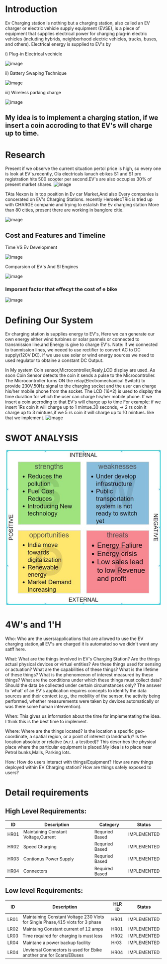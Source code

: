 # Introduction 
Ev Charging station is nothing but a charging station, also called an EV charger or electric vehicle supply equipment (EVSE), is a piece of equipment that supplies electrical power for charging plug-in electric vehicles (including hybrids, neighborhood electric vehicles, trucks, buses, and others).
Electrical energy is supplied to EV's by

i) Plug-in Electrical vechicle


![image](https://upload.wikimedia.org/wikipedia/commons/thumb/7/72/Electric_car_charging_%28ACEA_terminology%29.svg/1920px-Electric_car_charging_%28ACEA_terminology%29.svg.png)


ii) Battery Swaping Technique


![image](https://img.etimg.com/thumb/width-1200,height-900,imgsize-178997,resizemode-1,msid-79874332/industry/auto/auto-news/sun-mobility-aims-to-set-up-100-battery-swapping-stations-in-bengaluru-by-2021-end.jpg)


iii) Wireless parking charge


![image](https://upload.wikimedia.org/wikipedia/commons/thumb/f/fc/Electric_car_wireless_parking_charge_closeup.jpg/1920px-Electric_car_wireless_parking_charge_closeup.jpg)



## My idea is to implement a charging station, if we insert a coin accroding to that EV's will charge up to time. 

# Research
Present if we observe the current situation pertol price is high, so every one is look at EV's.recently, Ola electricals lanuch ebikes S1 and S1 pro registration hits 500 scooter per second.EV's are also occupies 30% of present market shares.
![image](https://www.91-cdn.com/hub/wp-content/uploads/2021/11/electric-car-sales-india-fy-2021-2022.jpg)

TAta Nexon is in top position in Ev car Market,And also Every companies is concerated on EV's Charging Stations.
recently HeroelecTRic is tried up with CHARGE companie and trying to estalish the Ev charging station More than 80 cities, present there are working in banglore citie.

![image](https://img1.wsimg.com/isteam/ip/33245bb6-f268-41f8-a23c-2678092e05a0/WhatsApp%20Image%202020-01-18%20at%2011.11.46%20AM.jpeg)

## Cost and Features and Timeline
Time VS Ev Development

![image ](https://www.researchgate.net/publication/345392256/figure/fig1/AS:1014645091491840@1618921649434/Historical-timeline-of-the-development-of-EV-HEV.png)

Comparsion of EV's And SI Engines

![image](https://i2.wp.com/evduniya.com/wp-content/uploads/2020/04/Example-of-Cost-of-Running-an-Electric-Vehicle-in-India.png?w=800&ssl=1)

### Imporant factor that effecyt the cost of e bike

![image](https://image.cnbcfm.com/api/v1/image/106315306-157772330676720191230_timeline_of_market_development.png?v=1577723332&w=720&h=405)

# Defining Our System
Ev charging station is supplies energy to EV's, Here we can generate our own energy either wind turbines or solar pannels or connected to transmission line.and  Energy is give to charge EV's.
Note: if we connected to tranmission lines, we neeed to use rectifier to convert AC to DC supply(120V DC). if we use use solar or wind energy sources we need to used regulator to obtaine a constant DC Output.

In My system Coin sensor,Microcontroller,Realy,LCD display are used.
As soon Coin Sensor detects the coin it sends a pulse to the Microcontroller. The Microcontroller turns ON the relay(Electromechanical Switch) to provide 230V,50Hz signal to the charging socket and the user can charge his/her mobile phone from the socket. The LCD (16×2) is used to display the time duration for which the user can charge his/her mobile phone.
If we insert a coin accroding to that EV's will charge up to time
For example:
if we insert 1Rs coin it will charge up to 1 mintue.30 seconds, -> 2 rs coin it charge up to 3 mintues,if we 5 rs coin  it will charge up to 10 mintues. like that we implement.
![image](https://resources.altium.com/sites/default/files/inline-images/migrate/aHViPTY1NjQ2JmNtZD1pdGVtZWRpdG9yaW1hZ2UmZmlsZW5hbWU9aXRlbWVkaXRvcmltYWdlXzVhNDZiYzM2YTI4ZTcuanBnJnZlcnNpb249MDAwMCZzaWc9MGU2ZTg5ZmZkYWVmMWYwODc2MmYwNzUzZjI2YmUyM2E%25253D)

# SWOT ANALYSIS

![image](https://github.com/Vamsi-Mudineti/M1_app_Wireless-Waterlevel-Controller/blob/main/swot.png?raw=true)

# 4W's and 1'H
Who:
Who are the users/applications that are allowed to use the EV charging station,all EV's are charged it is automated so  we didn't want any satff here. 

What:
What are the things involved in EV's Charging Station? Are the things actual physical devices or virtual entities? Are these things used for sensing or actuation? What are the capabilities of these things? What is the lifetime of these things? What is the phenomenon of interest measured by these things? What are the conditions under which these things must collect data? Should the data be collected under certain circumstances only? The answer to ‘what’ of an EV's application requires concepts to identify the data sources and their context (e.g., the mobility of the sensor, the activity being performed, whether measurements were taken by devices automatically or was there some human intervention).

When:
This gives us information about the time for implementating the idea. I think this is the best time to implement.

Where:
Where are the things located? Is the location a specific geo-coordinate, a spatial region, or a point of interest (a landmark)? Is the location absolute or relative (w.r.t. a testbed)?
This describes the physical place where the particular equipment is placed.My idea is to place near Petrol bunks,Malls, Parking lots.

How:
How do users interact with things/Equipment? How are new things deployed within EV Charging station? How are things safely exposed to users? 

# Detail requirements
## High Level Requirements:
| ID | Description | Category | Status |
|-------|--------------|---------|-----------|
|HR01|Maintaining Constant Voltage,Current|Requried Based|IMPLEMENTED|
|HR02|Speed Charging|Requried Based|IMPLEMENTED|
|HR03|Contionus Power Supply| Requried Based| IMPLEMENTED|
|HR04|Connectors|Required Based| IMPLEMENTED|
## Low level Requirements:
| ID | Description | HLR ID | Status |
|-------|--------------|---------|-----------|
|LR01|Maintaining Constant Voltage 230 Vlots for Single Phase,415 vlots for 3 phase|HR01|IMPLEMENTED|
|LR02|Maintaing Constant current of 12 amps|HR01|IMPLEMENTED|
|LR03|Time required for charging is must less|HR02| IMPLEMENTED|
|LR04|Maintane a power backup facility| Hr03| IMPLEMENTED|
|LR04|Unviersal Connectors is used for Ebike another one for Ecars/EBuses |HR04| IMPLEMENTED|
